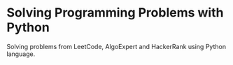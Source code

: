 # Solving Programming Problems with Python
Solving problems from LeetCode, AlgoExpert and HackerRank using Python language. 
